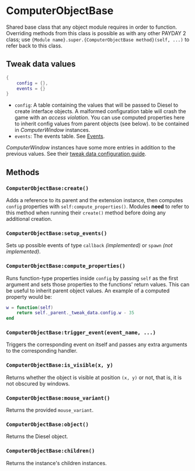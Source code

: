 # ComputerObjectBase
Shared base class that any object module requires in order to function. Overriding methods from this class is possible as with any other PAYDAY 2 class; use `{Module name}.super.{ComputerObjectBase method}(self, ...)` to refer back to this class.
## Tweak data values
```lua
{
    config = {},
    events = {}
}
```
* `config`: A table containing the values that will be passed to Diesel to create interface objects. A malformed configuration table will crash the game with an *access violation*. You can use computed properties here to inherit config values from parent objects (see below).
 to be contained in *ComputerWindow* instances.
* `events`: The events table. See [Events](../../events.md).

*ComputerWindow* instances have some more entries in addition to the previous values. See their [tweak data configuration guide](./ComputerWindow.md).

## Methods
### `ComputerObjectBase:create()`
Adds a reference to its parent and the extension instance, then computes `config` properties with `self:compute_properties()`. Modules **need** to refer to this method when running their `create()` method before doing any additional creation.
### `ComputerObjectBase:setup_events()`
Sets up possible events of type `callback` *(implemented)* or `spawn` *(not implemented)*. 
### `ComputerObjectBase:compute_properties()`
Runs function-type properties inside `config` by passing `self` as the first argument and sets those properties to the functions' return values. This can be useful to inherit parent object values. An example of a computed property would be:
```lua
w = function(self)
    return self._parent._tweak_data.config.w - 35
end
```
### `ComputerObjectBase:trigger_event(event_name, ...)`
Triggers the corresponding event on itself and passes any extra arguments to the corresponding handler.
### `ComputerObjectBase:is_visible(x, y)`
Returns whether the object is visible at position `(x, y)` or not, that is, it is not obscured by windows.
### `ComputerObjectBase:mouse_variant()`
Returns the provided `mouse_variant`.
### `ComputerObjectBase:object()`
Returns the Diesel object.
### `ComputerObjectBase:children()`
Returns the instance's children instances.